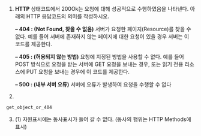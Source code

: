 1. **HTTP** 상태코드에서 200Ok는 요청에 대해 성공적으로 수행하였음을 나타낸다. 아래의 HTTP 응답코드의 의미를 작성하시오.

   **– 404 : (Not Found, 찾을 수 없음)** 
   서버가 요청한 페이지(Resource)를 찾을 수 없다. 
   예를 들어 서버에 존재하지 않는 페이지에 대한 요청이 있을 경우 서버는 이 코드를 제공한다.

   **– 405 : (허용되지 않는 방법)**
   요청에 지정된 방법을 사용할 수 없다. 
   예를 들어 POST 방식으로 요청을 받는 서버에 GET 요청을 보내는 경우, 
   또는 읽기 전용 리소스에 PUT 요청을 보내는 경우에 이 코드를 제공한다.

   **– 500 :  (내부 서버 오류)**
   서버에 오류가 발생하여 요청을 수행할 수 없다

2. 

   `get_object_or_404`

3. (1) 자원표시에는 동사표시가 들어 갈 수 없다. (동사의 행위는 HTTP Methods에 표시)